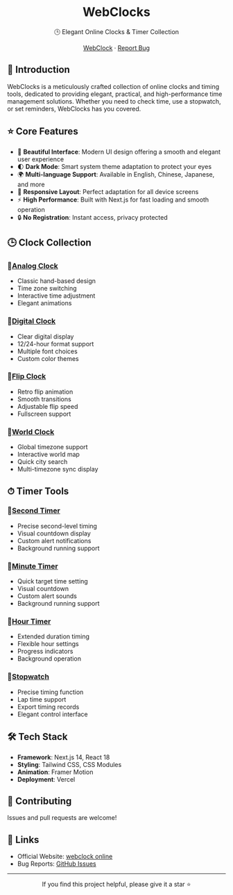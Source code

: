 <div align="center">

# WebClocks

🕒 Elegant Online Clocks & Timer Collection

[WebClock](https://webclock.online) · [Report Bug](https://github.com/WebClocks/WebClocks/issues)

</div>

## 🌟 Introduction

WebClocks is a meticulously crafted collection of online clocks and timing tools, dedicated to providing elegant, practical, and high-performance time management solutions. Whether you need to check time, use a stopwatch, or set reminders, WebClocks has you covered.

## ⭐️ Core Features

- 🎨 **Beautiful Interface**: Modern UI design offering a smooth and elegant user experience
- 🌓 **Dark Mode**: Smart system theme adaptation to protect your eyes
- 🌍 **Multi-language Support**: Available in English, Chinese, Japanese, and more
- 📱 **Responsive Layout**: Perfect adaptation for all device screens
- ⚡️ **High Performance**: Built with Next.js for fast loading and smooth operation
- 🔒 **No Registration**: Instant access, privacy protected

## 🕒 Clock Collection

### 🔗[Analog Clock](https://webclock.online/analog-clock)
- Classic hand-based design
- Time zone switching
- Interactive time adjustment
- Elegant animations

###  🔗[Digital Clock](https://webclock.online/digital-clock)
- Clear digital display
- 12/24-hour format support
- Multiple font choices
- Custom color themes

###  🔗[Flip Clock](https://webclock.online/flip-clock)
- Retro flip animation
- Smooth transitions
- Adjustable flip speed
- Fullscreen support

### 🔗[World Clock](https://webclock.online/world-time-now)
- Global timezone support
- Interactive world map
- Quick city search
- Multi-timezone sync display

## ⏱ Timer Tools

### 🔗[Second Timer](https://webclock.online/second-timer)
- Precise second-level timing
- Visual countdown display
- Custom alert notifications
- Background running support

### 🔗[Minute Timer ](https://webclock.online/minute-timer)
- Quick target time setting
- Visual countdown
- Custom alert sounds
- Background running support

### 🔗[Hour Timer](https://webclock.online/hour-timer)
- Extended duration timing
- Flexible hour settings
- Progress indicators
- Background operation

### 🔗[Stopwatch](https://webclock.online/stopwatch-timer)
- Precise timing function
- Lap time support
- Export timing records
- Elegant control interface

## 🛠 Tech Stack

- **Framework**: Next.js 14, React 18
- **Styling**: Tailwind CSS, CSS Modules
- **Animation**: Framer Motion
- **Deployment**: Vercel

## 🤝 Contributing

Issues and pull requests are welcome!

## 🔗 Links

- Official Website: [webclock online](https://webclock.online)
- Bug Reports: [GitHub Issues](https://github.com/WebClocks/WebClocks/issues)

---

<div align="center">

If you find this project helpful, please give it a star ⭐️

</div>


